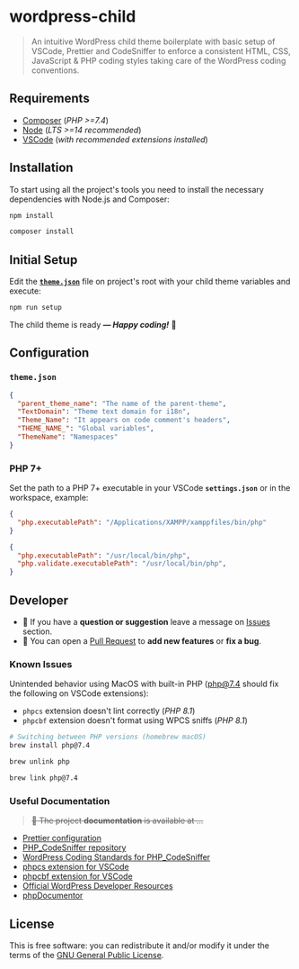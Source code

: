 # wordpress-child

> An intuitive WordPress child theme boilerplate with basic setup of VSCode, Prettier and CodeSniffer to enforce a consistent HTML, CSS, JavaScript & PHP coding styles taking care of the WordPress coding conventions.

## Requirements

- [Composer](https://getcomposer.org/) (_PHP >=7.4_)
- [Node](https://nodejs.org/) (_LTS >=14 recommended_)
- [VSCode](https://code.visualstudio.com/) (_with recommended extensions installed_)

## Installation

To start using all the project's tools you need to install the necessary dependencies with Node.js and Composer:

```sh
npm install
```

```sh
composer install
```

## Initial Setup

Edit the [**`theme.json`**](./theme.json) file on project's root with your child theme variables and execute:

```sh
npm run setup
```

The child theme is ready **_— Happy coding!_** 🤖

## Configuration

### `theme.json`

```json
{
  "parent_theme_name": "The name of the parent-theme",
  "TextDomain": "Theme text domain for i18n",
  "Theme_Name": "It appears on code comment's headers",
  "THEME_NAME_": "Global variables",
  "ThemeName": "Namespaces"
}
```

### PHP 7+

Set the path to a PHP 7+ executable in your VSCode **`settings.json`** or in the workspace, example:

```json
{
  "php.executablePath": "/Applications/XAMPP/xamppfiles/bin/php"
}

{
  "php.executablePath": "/usr/local/bin/php",
  "php.validate.executablePath": "/usr/local/bin/php",
}
```

## Developer

- 💬 If you have a **question or suggestion** leave a message on [Issues](https://github.com/whoisjorge/wordpress-child/issues) section.
- 🐞 You can open a [Pull Request](https://github.com/whoisjorge/wordpress-child/pulls) to **add new features** or **fix a bug**.

### Known Issues

Unintended behavior using MacOS with built-in PHP (php@7.4 should fix the following on VSCode extensions):

- `phpcs` extension doesn't lint correctly (_PHP 8.1_)
- `phpcbf` extension doesn't format using WPCS sniffs (_PHP 8.1_)

```sh
# Switching between PHP versions (homebrew macOS)
brew install php@7.4

brew unlink php

brew link php@7.4
```

### Useful Documentation

> ~~📄 The project **documentation** is available at ...~~

- [Prettier configuration](https://prettier.io/docs/en/options.html)
- [PHP_CodeSniffer repository](https://github.com/squizlabs/PHP_CodeSniffer)
- [WordPress Coding Standards for PHP_CodeSniffer](https://github.com/WordPress/WordPress-Coding-Standards)
- [phpcs extension for VSCode](https://marketplace.visualstudio.com/items?itemName=ikappas.phpcs)
- [phpcbf extension for VSCode](https://marketplace.visualstudio.com/items?itemName=persoderlind.vscode-phpcbf)
- [Official WordPress Developer Resources](https://developer.wordpress.org/)
- [phpDocumentor](https://docs.phpdoc.org/guide/references/phpdoc/tags/index.html#tag-reference)

## License

This is free software: you can redistribute it and/or modify it under the terms of the [GNU General Public License](LICENSE).
